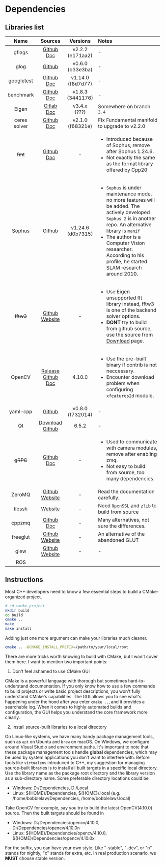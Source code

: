 Dependencies
===

## Libraries list

|     Name     |                                                              Sources                                                              |       Versions        | Notes                                                                                                                                                                                                                                                                                                                                 |
| :----------: | :-------------------------------------------------------------------------------------------------------------------------------: | :-------------------: | :------------------------------------------------------------------------------------------------------------------------------------------------------------------------------------------------------------------------------------------------------------------------------------------------------------------------------------ |
|    gflags    |                       [Github](https://github.com/gflags/gflags)</br>[Doc](https://gflags.github.io/gflags)                       | v2.2.2</br>(e171aa2)  | -                                                                                                                                                                                                                                                                                                                                     |
|     glog     |                                             [Github](https://github.com/google/glog)                                              | v0.6.0</br>(b33e3ba)  | -                                                                                                                                                                                                                                                                                                                                     |
|  googletest  |                   [Github](https://github.com/google/googletest)</br>[Doc](https://google.github.io/googletest)                   | v1.14.0</br>(f8d7d77) | -                                                                                                                                                                                                                                                                                                                                     |
|  benchmark   |            [Github](https://github.com/google/benchmark)</br>[Doc](https://google.github.io/benchmark/user_guide.html)            | v1.8.3</br>(3441176)  | -                                                                                                                                                                                                                                                                                                                                     |
|    Eigen     |                      [Gitlab](https://gitlab.com/libeigen/eigen)</br>[Doc](https://eigen.tuxfamily.org/dox/)                      |   v3.4.x</br>(???)    | Somewhere on branch `3.4`                                                                                                                                                                                                                                                                                                             |
| ceres solver |                    [Github](https://github.com/ceres-solver/ceres-solver) </br>[Doc](http://ceres-solver.org/)                    | v2.1.0</br>(f68321e)  | Fix Fundamental manifold to upgrade to v2.2.0                                                                                                                                                                                                                                                                                         |
|   ~~fmt~~    |                                [Github](https://github.com/fmtlib/fmt)</br>[Doc](https://fmt.dev)                                 |           -           | <ul><li>Introduced because of Sophus, remove after Sophus 1.24.6.</li><li>Not exactly the same as the format library offered by Cpp20</li></ul>                                                                                                                                                                                       |
|    Sophus    |                                           [Github](https://github.com/strasdat/Sophus)                                            | v1.24.6</br>(d0b7315) | <ul><li>`Sophus` is under maintenance mode, no more features will be added. The actively developed `Sophus 2` is in another repo. An alternative library is [`manif`](https://github.com/artivis/manif)</li><li>The author is a Computer Vision researcher. According to his profile, he started SLAM research around 2010.</li></ul> | Spectra |  |  |  |
|  ~~fftw3~~   |                              [Github](https://github.com/FFTW/fftw3)</br>[Website](https://fftw.org)                              |           -           | <ul><li>Use Eigen unsupported fft library instead, fftw3 is one of the backend solver options.</li><li>__DONT__ try to build from github source, use the source from [Download](https://www.fftw.org/download.html) page.</li></ul>                                                                                                   |
|    OpenCV    | [Release](https://opencv.org/releases/)</br>[Github](https://github.com/opencv)</br>[Doc](https://docs.opencv.org/4.x/index.html) |        4.10.0         | <ul><li>Use the pre-built binary if contrib is not neccessary.</li><li>Encounter download problem when configuring `xfeatures2d` module.</li></ul>                                                                                                                                                                                    |
|   yaml-cpp   |                                           [Github](https://github.com/jbeder/yaml-cpp)                                            | v0.8.0</br>(f732014)  | -                                                                                                                                                                                                                                                                                                                                     |         |
|      Qt      |                          [Download](https://www.qt.io/download-dev)</br>[Github](https://github.com/qt)                           |         6.5.2         | -                                                                                                                                                                                                                                                                                                                                     |
|   ~~gRPC~~   |                       [Github](https://github.com/grpc/grpc)</br>[Doc](https://grpc.io/docs/languages/cpp/)                       |           -           | <ul><li>Used to communicate with camera modules, remove after enabling zmq.</li><li>Not easy to build from source, too many dependencies.</li>                                                                                                                                                                                        |
|    ZeroMQ    |                     [Github](https://github.com/zeromq/libzmq)</br>[Website](https://zeromq.org/get-started/)                     |           -           | Read the documentation carefully.                                                                                                                                                                                                                                                                                                     |
|    libssh    |                                                [Website](https://www.libssh.org/)                                                 |           -           | Need `OpenSSL` and `zlib` to build from source                                                                                                                                                                                                                                                                                        |
|    cppzmq    |             [Github](https://github.com/zeromq/cppzmq)</br>[Doc](https://brettviren.github.io/cppzmq-tour/index.html)             |           -           | Many alternatives, not sure the differences.                                                                                                                                                                                                                                                                                          |
|   freeglut   |                  [Github](https://github.com/freeglut/freeglut)</br>[Website](https://freeglut.sourceforge.net/)                  |           -           | An alternative of the abandoned GLUT                                                                                                                                                                                                                                                                                                  |
|     glew     |                     [Github](https://github.com/nigels-com/glew)</br>[Website](https://glew.sourceforge.net/)                     |           -           | -                                                                                                                                                                                                                                                                                                                                     |
|     ROS      |                                                                                                                                   |                       |                                                                                                                                                                                                                                                                                                                                       |


## Instructions

Most C++ developers need to know a few essential steps to build a CMake-organized project.

```bash
# cd cmake-project
mkdir build
cd build
cmake ..
make
make install
```

Adding just one more argument can make your libraries much cleaner.

```bash
cmake .. -DCMAKE_INSTALL_PREFIX=/path/to/your/local/root
```

There are more tricks worth knowing to build with CMake, but I won't cover them here. I want to mention two important points:

1. Don't feel ashamed to use CMake GUI

CMake is a powerful language with thorough but sometimes hard-to-understand documentation. If you only know how to use a few commands to build projects or write basic project descriptions, you won't fully understand CMake's capabilities. The GUI allows you to see what's happening under the hood after you enter `cmake ..`, and it provides a searchable log. When it comes to highly automated builds and configuration, the GUI helps you understand the core framework more clearly.


2. Install source-built libraries to a local directory

On Linux-like systems, we have many handy package management tools, such as `apt` on Ubuntu and `brew` on macOS. On Windows, we configure around Visual Studio and environment paths. It's important to note that these package management tools handle __global__ dependencies, which may be used by system applications you don't want to interfere with. Before tools like `virtualenv` introduced to C++, my suggestion for managing source-built libraries is to install all built targets in a specific local directory. Use the library name as the package root directory and the library version as a sub-directory name. Some preferable directory locations could be

+ Windows: D:/Dependencies, D:/Local
+ Linux: ${HOME}/Dependencies, ${HOME}/.local (e.g. /home/bobblelaw/Dependencies, /home/bobblelaw/.local)

Take OpenCV for example, say you try to build the latest OpenCV(4.10.0) source. Then the built targets should be found in

+ Windows: D:/Dependencies/opencv/4.10.0, D:/Dependencies/opencv/4.10.0n
+ Linux: ${HOME}/Dependencies/opencv/4.10.0, ${HOME}/Dependencies/opencv/4.10.0x

For the suffix, you can have your own style. Like "-stable", "-dev", or "n" stands for nightly, "x" stands for extra, etc. In real production scenario, we __MUST__ choose stable version.